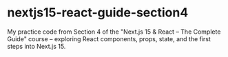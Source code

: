 # nextjs15-react-guide-section4
My practice code from Section 4 of the "Next.js 15 &amp; React – The Complete Guide" course – exploring React components, props, state, and the first steps into Next.js 15.
